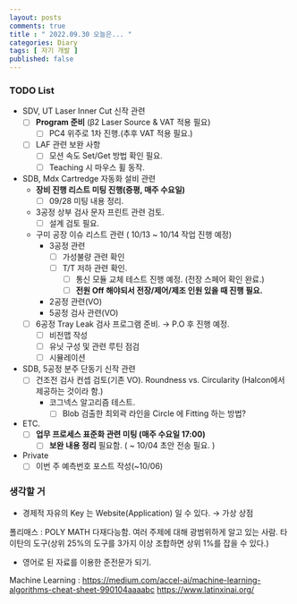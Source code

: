 ```yaml
---
layout: posts
comments: true
title : " 2022.09.30 오늘은... "
categories: Diary
tags: [ 자기 개발 ]
published: false
---
```


### TODO List

- SDV, UT Laser Inner Cut 신작 관련
  - [ ] **Program 준비** (β2 Laser Source & VAT 적용 필요)
    - [ ] PC4 위주로 1차 진행.(추후 VAT 적용 필요.)
  - [ ] LAF 관련 보완 사항
    - [ ] 모션 속도 Set/Get 방법 확인 필요.
    - [ ] Teaching 시 마우스 휠 동작.

- SDB, Mdx Cartredge 자동화 설비 관련
  - **장비 진행 리스트 미팅 진행(증평, 매주 수요일)**
    - [ ] 09/28 미팅 내용 정리.
  - 3공정 상부 검사 문자 프린트 관련 검토.
    - [ ] 설계 검토 필요.
  - 구미 공장 이슈 리스트 관련 ( 10/13 ~ 10/14 작업 진행 예정)
    - 3공정 관련
      - [ ] 가성불량 관련 확인
      - [ ] T/T 저하 관련 확인.
        - [ ] 통신 모듈 교체 테스트 진행 예정. (전장 스페어 확인 완료.)
        - [ ] **전원 Off 해야되서 전장/제어/제조 인원 있을 때 진행 필요.**
    - 2공정 관련(VO)
    - 5공정 검사 관련(VO)
  - [ ] 6공정 Tray Leak 검사 프로그램 준비. → P.O 후 진행 예정.
    - [ ] 비전맵 작성
    - [ ] 유닛 구성 및 관련 루틴 점검
    - [ ] 시뮬레이션

- SDB, 5공정 분주 단동기 신작 관련
  - [ ] 건조전 검사 컨셉 검토(기존 VO). Roundness vs. Circularity (Halcon에서 제공하는 것이라 함.)
    - 코그넥스 알고리즘 테스트.
      - [ ] Blob 검출한 최외곽 라인을 Circle 에 Fitting 하는 방법?

- ETC.
  - [ ] **업무 프로세스 표준화 관련 미팅 (매주 수요일 17:00)**
    - [ ] **보완 내용 정리** 필요함. ( ~ 10/04 초안 전송 필요. )

- Private
  - [ ] 이번 주 예측번호 포스트 작성(~10/06)

### 생각할 거

- 경제적 자유의 Key 는 Website(Application) 일 수 있다. → 가상 상점

폴리매스
 : POLY MATH
 다재다능함. 여러 주제에 대해 광범위하게 알고 있는 사람.
 타이탄의 도구(상위 25%의 도구를 3가지 이상 조합하면 상위 1%를 잡을 수 있다.)

- 영어로 된 자료를 이용한 준전문가 되기.

Machine Learning
 : <https://medium.com/accel-ai/machine-learning-algorithms-cheat-sheet-990104aaaabc>
 <https://www.latinxinai.org/>
